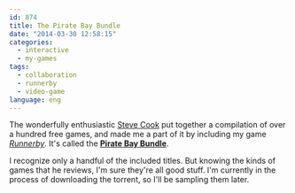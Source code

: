 ```yaml
---
id: 874
title: The Pirate Bay Bundle
date: "2014-03-30 12:58:15"
categories:
  - interactive
  - my-games
tags:
  - collaboration
  - runnerby
  - video-game
language: eng
---
```


<video-embed service="youtube" id="6Oiq0rH9_SI" width="500" height="281" />

The wonderfully enthusiastic [Steve Cook](https://twitter.com/moshboy) put together a compilation of over a hundred free games, and made me a part of it by including my game [_Runnerby_](//www.agj.cl/games/#game:runnerby). It's called the [**Pirate Bay Bundle**](http://odditie-s.tumblr.com/post/81109325064/the-pirate-bay-bundle).

I recognize only a handful of the included titles. But knowing the kinds of games that he reviews, I'm sure they're all good stuff. I'm currently in the process of downloading the torrent, so I'll be sampling them later.
